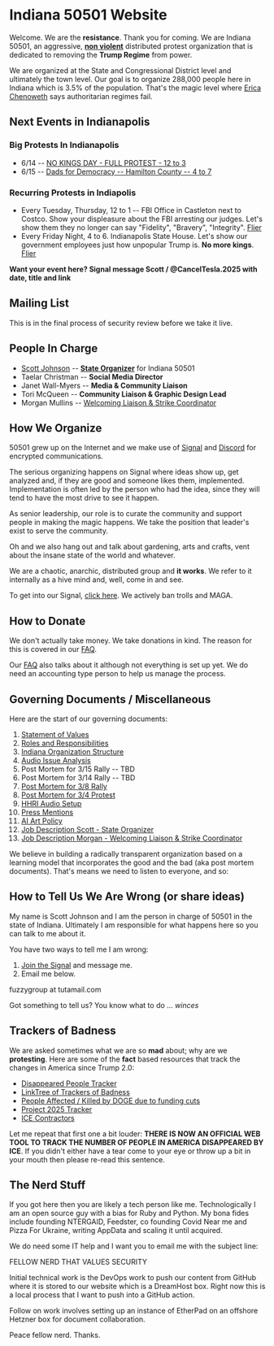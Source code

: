 # Indiana 50501 Website

Welcome. We are the **resistance**. Thank you for coming. We are Indiana 50501, an aggressive, **[non violent](/scott/essays/9_reasons_for_non_violence.html)** distributed protest organization that is dedicated to removing the **Trump Regime** from power.

We are organized at the State and Congressional District level and ultimately the town level. Our goal is to organize 288,000 people here in Indiana which is 3.5% of the population. That's the magic level where [Erica Chenoweth](https://www.ericachenoweth.com/research/wcrw) says authoritarian regimes fail. 

## Next Events in Indianapolis

### Big Protests In Indianapolis

* 6/14 -- [NO KINGS DAY - FULL PROTEST - 12 to 3](https://polly.indiana50501.org/events/5VtK4RFISn)
* 6/15 -- [Dads for Democracy -- Hamilton County -- 4 to 7](https://polly.indiana50501.org/events/I3eDeyOiJL)

### Recurring Protests in Indiapolis

* Every Tuesday, Thursday, 12 to 1 -- FBI Office in Castleton next to Costco.  Show your displeasure about the FBI arresting our judges.  Let's show them they no longer can say "Fidelity", "Bravery", "Integrity".  [Flier]()
* Every Friday Night, 4 to 6.  Indianapolis State House.  Let's show our government employees just how unpopular Trump is.  **No more kings**.  [Flier]()

**Want your event here?  Signal message Scott / @CancelTesla.2025 with date, title and link**


## Mailing List

This is in the final process of security review before we take it live.

## People In Charge

* [Scott Johnson](/scott/index.html) -- **[State Organizer](/docs/job_description_morgan)** for Indiana 50501
* Taelar Christman -- **Social Media Director**
* Janet Wall-Myers -- **Media & Community Liaison**
* Tori McQueen -- **Community Liaison & Graphic Design Lead**
* Morgan Mullins -- [Welcoming Liaison & Strike Coordinator](/docs/job_description_morgan.html)

## How We Organize

50501 grew up on the Internet and we make use of [Signal](https://signal.org/) and [Discord](https://discord.com/) for encrypted communications. 

The serious organizing happens on Signal where ideas show up, get analyzed and, if they are good and someone likes them, implemented. Implementation is often led by the person who had the idea, since they will tend to have the most drive to see it happen. 

As senior leadership, our role is to curate the community and support people in making the magic happens. We take the position that leader's exist to serve the community.

Oh and we also hang out and talk about gardening, arts and crafts, vent about the insane state of the world and whatever. 

We are a chaotic, anarchic, distributed group and **it works**.  We refer to it internally as a hive mind and, well, come in and see.

To get into our Signal, [click here](/joinsignal/). We actively ban trolls and MAGA. 

## How to Donate

We don't actually take money.  We take donations in kind.  The reason for this is covered in our [FAQ](faq.html).

Our [FAQ](faq.html) also talks about it although not everything is set up yet.  We do need an accounting type person to help us manage the process.  

## Governing Documents / Miscellaneous

Here are the start of our governing documents:

1. [Statement of Values](/docs/values.html)
2. [Roles and Responsibilities](/docs/roles_and_responsibilities.html)
3. [Indiana Organization Structure](/docs/org_structure.html)
4. [Audio Issue Analysis](/docs/audio_analysis.html)
5. Post Mortem for 3/15 Rally -- TBD
6. Post Mortem for 3/14 Rally -- TBD
7. [Post Mortem for 3/8 Rally](/docs/post_mortem_2025_03_08.html)
8. [Post Mortem for 3/4 Protest](/docs/post_mortem_2025_03_04.html)
9. [HHRI Audio Setup](/docs/hhri_audio_setup.html)
10. [Press Mentions](press.html)
11. [AI Art Policy](/docs/ai_art_policy.html)
12. [Job Description Scott - State Organizer](/docs/job_description_scott.html)
13. [Job Description Morgan - Welcoming Liaison & Strike Coordinator](/docs/job_description_morgan.html)

We believe in building a radically transparent organization based on a learning model that incorporates the good and the bad (aka post mortem documents).  That's means we need to listen to everyone, and so:

## How to Tell Us We Are Wrong (or share ideas)

My name is Scott Johnson and I am the person in charge of 50501 in the state of Indiana. Ultimately I am responsible for what happens here so you can talk to me about it.

You have two ways to tell me I am wrong:

1. [Join the Signal](/joinsignal/) and message me.  
2. Email me below. 

fuzzygroup at tutamail.com

Got something to tell us?  You know what to do ... *winces*

## Trackers of Badness

We are asked sometimes what we are so **mad** about; why are we **protesting**.  Here are some of the **fact** based resources that track the changes in America since Trump 2.0:

* [Disappeared People Tracker](https://public.tableau.com/app/profile/danielleharlow/viz/UnitedStatesDisappearedTracker/Map)
* [LinkTree of Trackers of Badness](https://linktr.ee/fedcutstracker)
* [People Affected / Killed by DOGE due to funding cuts](https://theimpactproject.org/the-impact-map/)
* [Project 2025 Tracker](https://www.project2025.observer/)
* [ICE Contractors](https://www.google.com/maps/d/u/1/viewer?mid=1KeW54O65sJbdwu30iXkVwyvmTU_bqIQ&ll=38.90591865798976%2C-93.37344314620407&z=3)

Let me repeat that first one a bit louder: **THERE IS NOW AN OFFICIAL WEB TOOL TO TRACK THE NUMBER OF PEOPLE IN AMERICA DISAPPEARED BY ICE**.  If you didn't either have a tear come to your eye or throw up a bit in your mouth then please re-read this sentence.

## The Nerd Stuff

If you got here then you are likely a tech person like me. Technologically I am an open source guy with a bias for Ruby and Python. My bona fides include founding NTERGAID, Feedster, co founding Covid Near me and Pizza For Ukraine, writing AppData and scaling it until acquired. 

We do need some IT help and I want you to email me with the subject line:

FELLOW NERD THAT VALUES SECURITY

Initial technical work is the DevOps work to push our content from GitHub where it is stored to our website which is a DreamHost box. Right now this is a local process that I want to push into a GitHub action.

Follow on work involves setting up an instance of EtherPad on an offshore Hetzner box for document collaboration. 

Peace fellow nerd. Thanks. 